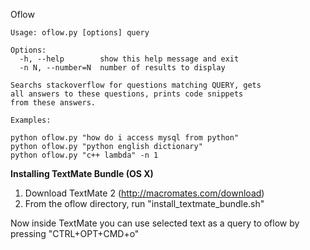 Oflow

```
Usage: oflow.py [options] query

Options:
  -h, --help        show this help message and exit
  -n N, --number=N  number of results to display

Searchs stackoverflow for questions matching QUERY, gets
all answers to these questions, prints code snippets 
from these answers.

Examples:

python oflow.py "how do i access mysql from python"
python oflow.py "python english dictionary"
python oflow.py "c++ lambda" -n 1
```

**Installing TextMate Bundle (OS X)**

1. Download TextMate 2 (http://macromates.com/download)
2. From the oflow directory, run "install_textmate_bundle.sh"

Now inside TextMate you can use selected text as a query to oflow by
pressing "CTRL+OPT+CMD+o"

